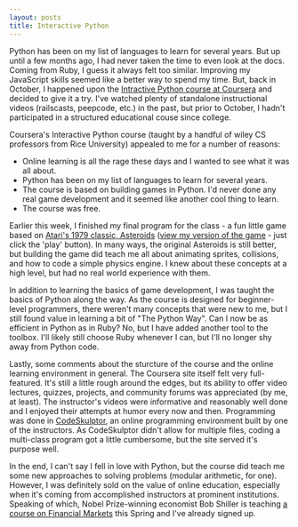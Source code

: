 ```yaml
---
layout: posts
title: Interactive Python
---
```


Python has been on my list of languages to learn for several years. But up
until a few months ago, I had never taken the time to even look at the docs.
Coming from Ruby, I guess it always felt too similar. Improving my JavaScript
skills seemed like a better way to spend my time. But, back in October, I
happened upon the [Intractive Python course at Coursera](https://www.coursera.org/course/interactivepython) and decided to
give it a try. I've watched plenty of standalone instructional videos
(railscasts, peepcode, etc.) in the past, but prior to October, I hadn't
participated in a structured educational couse since college.

Coursera's Interactive Python course (taught by a handful of wiley CS
professors from Rice University) appealed to me for a number of reasons:

* Online learning is all the rage these days and I wanted to see what it was all about.
* Python has been on my list of languages to learn for several years.
* The course is based on building games in Python. I'd never done any real game development and it seemed like another cool thing to learn.
* The course was free.

Earlier this week, I finished my final program for the class - a fun little
game based on [Atari's 1979 classic, Asteroids](http://en.wikipedia.org/wiki/Asteroids_(video_game)) ([view my version of the game](http://www.codeskulptor.org/#user27_C7mE1hgmtpv7B8V.py) -
just click the 'play' button). In many ways, the original Asteroids is still
better, but building the game did teach me all about animating sprites,
collisions, and how to code a simple physics engine. I knew about these
concepts at a high level, but had no real world experience with them.

In addition to learning the basics of game development, I was taught the basics
of Python along the way. As the course is designed for beginner-level
programmers, there weren't many concepts that were new to me, but I still found
value in learning a bit of "The Python Way". Can I now be as efficient in
Python as in Ruby? No, but I have added another tool to the toolbox. I'll
likely still choose Ruby whenever I can, but I'll no longer shy away from
Python code.

Lastly, some comments about the sturcture of the course and the online learning
environment in general. The Coursera site itself felt very full-featured. It's
still a little rough around the edges, but its ability to offer video lectures,
quizzes, projects, and community forums was appreciated (by me, at least). The
instructor's videos were informative and reasonably well done and I enjoyed
their attempts at humor every now and then. Programming was done in
[CodeSkulptor](http://www.codeskulptor.org), an online programming environment
built by one of the instructors. As CodeSkulptor didn't allow for multiple
files, coding a multi-class program got a little cumbersome, but the site
served it's purpose well.

In the end, I can't say I fell in love with Python, but the course did teach me
some new approaches to solving problems (modular arithmetic, for one).
However, I was definitely sold on the value of online education, especially when
it's coming from accomplished instructors at prominent institutions. Speaking
of which, Nobel Prize-winning economist Bob Shiller is teaching [a course on
Financial Markets](https://www.coursera.org/course/financialmarkets) this
Spring and I've already signed up.
